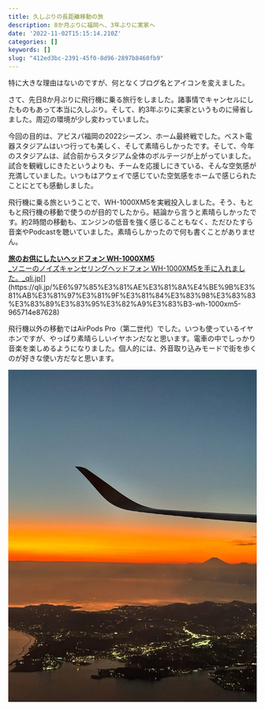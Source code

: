 ```yaml
---
title: 久しぶりの長距離移動の旅
description: 8か月ぶりに福岡へ、3年ぶりに実家へ
date: '2022-11-02T15:15:14.210Z'
categories: []
keywords: []
slug: "412ed3bc-2391-45f0-8d96-2897b8460fb9"
---
```

特に大きな理由はないのですが、何となくブログ名とアイコンを変えました。

さて、先日8か月ぶりに飛行機に乗る旅行をしました。諸事情でキャンセルにしたものもあって本当に久しぶり。そして、約3年ぶりに実家というものに帰省しました。周辺の環境が少し変わっていました。

今回の目的は、アビスパ福岡の2022シーズン、ホーム最終戦でした。ベスト電器スタジアムはいつ行っても美しく、そして素晴らしかったです。そして、今年のスタジアムは、試合前からスタジアム全体のボルテージが上がっていました。試合を観戦しにきたというよりも、チームを応援しにきている、そんな空気感が充満していました。いつもはアウェイで感じていた空気感をホームで感じられたことにとても感動しました。

飛行機に乗る旅ということで、WH-1000XM5を実戦投入しました。そう、もともと飛行機の移動で使うのが目的でしたから。結論から言うと素晴らしかったです。約2時間の移動も、エンジンの低音を強く感じることもなく、ただひたすら音楽やPodcastを聴いていました。素晴らしかったので何も書くことがありません。

[**旅のお供にしたいヘッドフォン WH-1000XM5**  
_ソニーのノイズキャンセリングヘッドフォン WH-1000XM5を手に入れました。_qli.jp](https://qli.jp/%E6%97%85%E3%81%AE%E3%81%8A%E4%BE%9B%E3%81%AB%E3%81%97%E3%81%9F%E3%81%84%E3%83%98%E3%83%83%E3%83%89%E3%83%95%E3%82%A9%E3%83%B3-wh-1000xm5-965714e87628 "https://qli.jp/%E6%97%85%E3%81%AE%E3%81%8A%E4%BE%9B%E3%81%AB%E3%81%97%E3%81%9F%E3%81%84%E3%83%98%E3%83%83%E3%83%89%E3%83%95%E3%82%A9%E3%83%B3-wh-1000xm5-965714e87628")[](https://qli.jp/%E6%97%85%E3%81%AE%E3%81%8A%E4%BE%9B%E3%81%AB%E3%81%97%E3%81%9F%E3%81%84%E3%83%98%E3%83%83%E3%83%89%E3%83%95%E3%82%A9%E3%83%B3-wh-1000xm5-965714e87628)

飛行機以外の移動ではAirPods Pro（第二世代）でした。いつも使っているイヤホンですが、やっぱり素晴らしいイヤホンだなと思います。電車の中でしっかり音楽を楽しめるようになりました。個人的には、外音取り込みモードで街を歩くのが好きな使い方だなと思います。

![](1__ZupD0Ixy5TPsmyIRMpKc3w.jpeg)